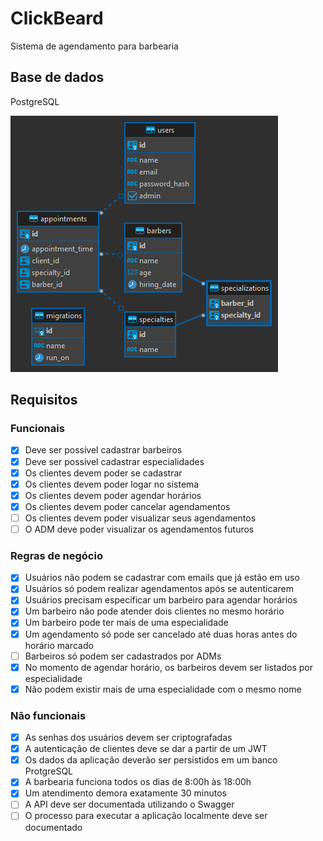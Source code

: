 # ClickBeard

Sistema de agendamento para barbearia

## Base de dados

PostgreSQL

![Modelo entidade relacionamento](diagrama-entidade-relacionamento.png)

## Requisitos

### Funcionais

- [x] Deve ser possível cadastrar barbeiros
- [x] Deve ser possível cadastrar especialidades
- [x] Os clientes devem poder se cadastrar
- [x] Os clientes devem poder logar no sistema
- [x] Os clientes devem poder agendar horários
- [x] Os clientes devem poder cancelar agendamentos
- [ ] Os clientes devem poder visualizar seus agendamentos
- [ ] O ADM deve poder visualizar os agendamentos futuros

### Regras de negócio

- [x] Usuários não podem se cadastrar com emails que já estão em uso
- [x] Usuários só podem realizar agendamentos após se autenticarem
- [x] Usuários precisam especificar um barbeiro para agendar horários
- [x] Um barbeiro não pode atender dois clientes no mesmo horário
- [x] Um barbeiro pode ter mais de uma especialidade
- [x] Um agendamento só pode ser cancelado até duas horas antes do horário marcado
- [ ] Barbeiros só podem ser cadastrados por ADMs
- [x] No momento de agendar horário, os barbeiros devem ser listados por especialidade
- [x] Não podem existir mais de uma especialidade com o mesmo nome

### Não funcionais

- [x] As senhas dos usuários devem ser criptografadas
- [x] A autenticação de clientes deve se dar a partir de um JWT
- [x] Os dados da aplicação deverão ser persistidos em um banco ProtgreSQL
- [x] A barbearia funciona todos os dias de 8:00h às 18:00h
- [x] Um atendimento demora exatamente 30 minutos
- [ ] A API deve ser documentada utilizando o Swagger
- [ ] O processo para executar a aplicação localmente deve ser documentado
